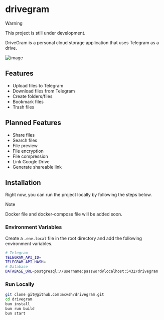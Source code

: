 # drivegram

> [!WARNING]
> This project is still under development.

DriveGram is a personal cloud storage application that uses Telegram as a drive.

![image](https://github.com/mxvsh/drivegram/assets/31907722/1706e7f1-9a8e-4ec2-8eb0-3c7d1c136090)

## Features

- Upload files to Telegram
- Download files from Telegram
- Create folders/files
- Bookmark files
- Trash files

## Planned Features

- Share files
- Search files
- File preview
- File encryption
- File compression
- Link Google Drive
- Generate shareable link

## Installation

Right now, you can run the project locally by following the steps below.

> [!NOTE]
> Docker file and docker-compose file will be added soon.

### Environment Variables

Create a `.env.local` file in the root directory and add the following environment variables.

```bash
# Telegram
TELEGRAM_API_ID=
TELEGRAM_API_HASH=
# Database
DATABASE_URL=postgresql://username:password@localhost:5432/drivegram
```

### Run Locally

```bash
git clone git@github.com:mxvsh/drivegram.git
cd drivegram
bun install
bun run build
bun start
```
